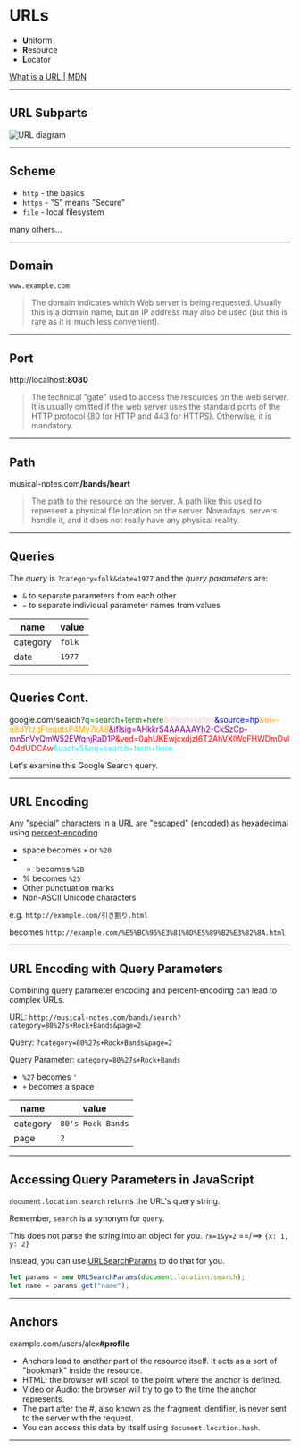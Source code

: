 # URLs

- **U**niform
- **R**esource
- **L**ocator

[What is a URL | MDN](https://developer.mozilla.org/en-US/docs/Learn/Common_questions/What_is_a_URL)

---

## URL Subparts

![URL diagram](https://developer.mozilla.org/en-US/docs/Learn/Common_questions/What_is_a_URL/mdn-url-all.png)

---

## Scheme

- `http` - the basics
- `https` - "S" means "Secure"
- `file` - local filesystem

many others...

---

## Domain

`www.example.com`

> The domain indicates which Web server is being requested. Usually this is a domain name, but an IP address may also be used (but this is rare as it is much less convenient).

---

## Port

http://localhost:**8080**

> The technical "gate" used to access the resources on the web server. It is usually omitted if the web server uses the standard ports of the HTTP protocol (80 for HTTP and 443 for HTTPS). Otherwise, it is mandatory.

---

## Path

musical-notes.com<b>/bands/heart</b>

> The path to the resource on the server. A path like this used to represent a physical file location on the server. Nowadays, servers handle it, and it does not really have any physical reality.

---

## Queries

The _query_ is `?category=folk&date=1977` and the _query parameters_ are:

- `&` to separate parameters from each other
- `=` to separate individual parameter names from values

| name     | value  |
| -------- | ------ |
| category | `folk` |
| date     | `1977` |

---

## Queries Cont.

google.com/search?<span style="color: green;">q=search+term+here</span><span style="color: pink;">&client=safari</span><span style="color: blue;">&source=hp</span><span style="color: orange;">&ei=-q8dYtzgFteqqtsP4My7kA8</span><span style="color: purple;">&iflsig=AHkkrS4AAAAAYh2-CkSzCp-mn5nVyQmW52EWqnjRaD1P</span><span style="color: red;">&ved=0ahUKEwjcxdjzl6T2AhVXlWoFHWDmDvIQ4dUDCAw</span><span style="color: cyan;">&uact=5&oq=search+term+here</span>

Let's examine this Google Search query.

---

## URL Encoding

Any "special" characters in a URL are "escaped" (encoded) as hexadecimal using [percent-encoding](https://en.wikipedia.org/wiki/Percent-encoding)

- space becomes `+` or `%20`
- - becomes `%2B`
- % becomes `%25`
- Other punctuation marks
- Non-ASCII Unicode characters

e.g. `http://example.com/引き割り.html`

becomes `http://example.com/%E5%BC%95%E3%81%8D%E5%89%B2%E3%82%8A.html`

---

## URL Encoding with Query Parameters

Combining query parameter encoding and percent-encoding can lead to complex URLs.

URL: `http://musical-notes.com/bands/search?category=80%27s+Rock+Bands&page=2`

Query: `?category=80%27s+Rock+Bands&page=2`

Query Parameter: `category=80%27s+Rock+Bands`

- `%27` becomes `'`
- `+` becomes a space

| name     | value             |
| -------- | ----------------- |
| category | `80's Rock Bands` |
| page     | `2`               |

---

## Accessing Query Parameters in JavaScript

`document.location.search` returns the URL's query string.

Remember, `search` is a synonym for `query`.

This does not parse the string into an object for you.
`?x=1&y=2` ==/==> `{x: 1, y: 2}`

Instead, you can use [URLSearchParams](https://developer.mozilla.org/en-US/docs/Web/API/URLSearchParams) to do that for you.

```js
let params = new URLSearchParams(document.location.search);
let name = params.get("name");
```

---

## Anchors

example.com/users/alex<b>#profile</b>

- Anchors lead to another part of the resource itself. It acts as a sort of "bookmark" inside the resource.
- HTML: the browser will scroll to the point where the anchor is defined.
- Video or Audio: the browser will try to go to the time the anchor represents.
- The part after the #, also known as the fragment identifier, is never sent to the server with the request.
- You can access this data by itself using `document.location.hash`.

---
